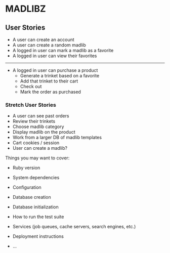 # MADLIBZ

## User Stories
* A user can create an account
* A user can create a random madlib
* A logged in user can mark a madlib as a favorite
* A logged in user can view their favorites
-----------------------------------------------
* A logged in user can purchase a product
    * Generate a trinket based on a favorite
    * Add that trinket to their cart
    * Check out
    * Mark the order as purchased

### Stretch User Stories
* A user can see past orders
* Review their trinkets
* Choose madlib category
* Display madlib on the product
* Work from a larger DB of madlib templates
* Cart cookies / session
* User can create a madlib?





Things you may want to cover:

* Ruby version

* System dependencies

* Configuration

* Database creation

* Database initialization

* How to run the test suite

* Services (job queues, cache servers, search engines, etc.)

* Deployment instructions

* ...
